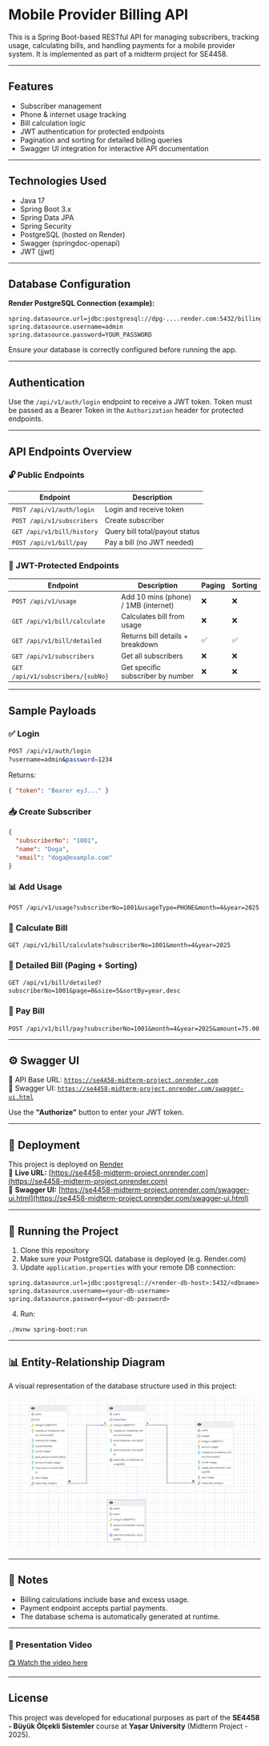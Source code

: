 # Mobile Provider Billing API

This is a Spring Boot-based RESTful API for managing subscribers, tracking usage, calculating bills, and handling payments for a mobile provider system. It is implemented as part of a midterm project for SE4458.

---

## Features

- Subscriber management
- Phone & internet usage tracking
- Bill calculation logic
- JWT authentication for protected endpoints
- Pagination and sorting for detailed billing queries
- Swagger UI integration for interactive API documentation

---

## Technologies Used

- Java 17
- Spring Boot 3.x
- Spring Data JPA
- Spring Security
- PostgreSQL (hosted on Render)
- Swagger (springdoc-openapi)
- JWT (jjwt)

---

## Database Configuration

**Render PostgreSQL Connection (example):**

```
spring.datasource.url=jdbc:postgresql://dpg-....render.com:5432/billing_system_db
spring.datasource.username=admin
spring.datasource.password=YOUR_PASSWORD
```

Ensure your database is correctly configured before running the app.

---

## Authentication

Use the `/api/v1/auth/login` endpoint to receive a JWT token. Token must be passed as a Bearer Token in the `Authorization` header for protected endpoints.

---

## API Endpoints Overview

### 🔓 Public Endpoints

| Endpoint                         | Description            |
|----------------------------------|------------------------|
| `POST /api/v1/auth/login`        | Login and receive token |
| `POST /api/v1/subscribers`       | Create subscriber       |
| `GET /api/v1/bill/history`       | Query bill total/payout status |
| `POST /api/v1/bill/pay`          | Pay a bill (no JWT needed)    |

### 🔐 JWT-Protected Endpoints

| Endpoint                            | Description                         | Paging | Sorting |
|-------------------------------------|-------------------------------------|--------|---------|
| `POST /api/v1/usage`                | Add 10 mins (phone) / 1MB (internet)|   ❌   |   ❌    |
| `GET /api/v1/bill/calculate`        | Calculates bill from usage          |   ❌   |   ❌    |
| `GET /api/v1/bill/detailed`         | Returns bill details + breakdown    |   ✅   |   ✅    |
| `GET /api/v1/subscribers`           | Get all subscribers                 |   ❌   |   ❌    |
| `GET /api/v1/subscribers/{subNo}`   | Get specific subscriber by number   |   ❌   |   ❌    |

---

## Sample Payloads

### ✅ Login

```bash
POST /api/v1/auth/login
?username=admin&password=1234
```

Returns:

```json
{ "token": "Bearer eyJ..." }
```

### 📥 Create Subscriber

```json
{
  "subscriberNo": "1001",
  "name": "Doga",
  "email": "doga@example.com"
}
```

### 📊 Add Usage

```http
POST /api/v1/usage?subscriberNo=1001&usageType=PHONE&month=4&year=2025
```

### 🧮 Calculate Bill

```http
GET /api/v1/bill/calculate?subscriberNo=1001&month=4&year=2025
```

### 📄 Detailed Bill (Paging + Sorting)

```http
GET /api/v1/bill/detailed?subscriberNo=1001&page=0&size=5&sortBy=year,desc
```

### 💸 Pay Bill

```http
POST /api/v1/bill/pay?subscriberNo=1001&month=4&year=2025&amount=75.00
```

---

## ⚙️ Swagger UI

🔗 API Base URL: [`https://se4458-midterm-project.onrender.com`](https://se4458-midterm-project.onrender.com)  
🔗 Swagger UI: [`https://se4458-midterm-project.onrender.com/swagger-ui.html`](https://se4458-midterm-project.onrender.com/swagger-ui.html)

Use the **"Authorize"** button to enter your JWT token.

---

## 🚀 Deployment

This project is deployed on [Render](https://render.com/)  
🔗 **Live URL:** [https://se4458-midterm-project.onrender.com](https://se4458-midterm-project.onrender.com)  
🔗 **Swagger UI:** [https://se4458-midterm-project.onrender.com/swagger-ui.html](https://se4458-midterm-project.onrender.com/swagger-ui.html)

---

## 🧪 Running the Project

1. Clone this repository
2. Make sure your PostgreSQL database is deployed (e.g. Render.com)
3. Update `application.properties` with your remote DB connection:

```
spring.datasource.url=jdbc:postgresql://<render-db-host>:5432/<dbname>
spring.datasource.username=<your-db-username>
spring.datasource.password=<your-db-password>
```

4. Run:
```
./mvnw spring-boot:run
```

---

## 📊 Entity-Relationship Diagram

A visual representation of the database structure used in this project:

![ER Diagram](./er-diagram.png)


---

## 📎 Notes
- Billing calculations include base and excess usage.
- Payment endpoint accepts partial payments.
- The database schema is automatically generated at runtime.

---

### 🎥 Presentation Video

[📺 Watch the video here](https://drive.google.com/file/d/1PSb30VURlXkkBAaMPZRxN4KO1gCn6jML/view?usp=sharing)

---

## License

This project was developed for educational purposes as part of the **SE4458 - Büyük Ölçekli Sistemler** course at **Yaşar University** (Midterm Project - 2025).
